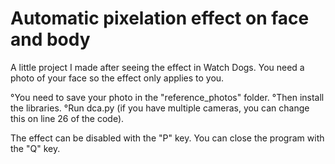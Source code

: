 # Automatic pixelation effect on face and body
A little project I made after seeing the effect in Watch Dogs. You need a photo of your face so the effect only applies to you.

°You need to save your photo in the "reference_photos" folder.
°Then install the libraries.
°Run dca.py (if you have multiple cameras, you can change this on line 26 of the code).

The effect can be disabled with the "P" key.
You can close the program with the "Q" key.
